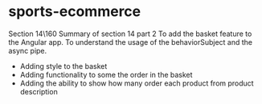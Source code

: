 # sports-ecommerce

Section 14\160 Summary of section 14 part 2
To add the basket feature to the Angular app. To understand
the usage of the behaviorSubject and the async pipe.
- Adding style to the basket
- Adding functionality to some the order in the basket
- Adding the ability to show how many order each product from product description









 














